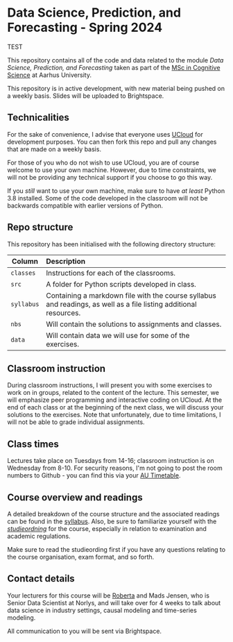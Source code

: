 # Data Science, Prediction, and Forecasting - Spring 2024

TEST

This repository contains all of the code and data related to the module _Data Science, Prediction, and Forecasting_ taken as part of the  [MSc in Cognitive Science](https://masters.au.dk/cognitivescience) at Aarhus University.

This repository is in active development, with new material being pushed on a weekly basis. Slides will be uploaded to Brightspace.

## Technicalities

For the sake of convenience, I advise that everyone uses [UCloud](https://cloud.sdu.dk) for development purposes. You can then fork this repo and pull any changes that are made on a weekly basis.

For those of you who do not wish to use UCloud, you are of course welcome to use your own machine. However, due to time constraints, we will not be providing any technical support if you choose to go this way. 

If you _still_ want to use your own machine, make sure to have _at least_ Python 3.8 installed. Some of the code developed in the classroom will not be backwards compatible with earlier versions of Python.

## Repo structure

This repository has been initialised with the following directory structure:

| Column | Description|
|--------|:-----------|
```classes``` | Instructions for each of the classrooms.
```src``` | A folder for Python scripts developed in class.
```syllabus```| Containing a markdown file with the course syllabus and readings, as well as a file listing additional resources.
```nbs```| Will contain the solutions to assignments and classes.
```data```| Will contain data we will use for some of the exercises.

## Classroom instruction

During classroom instructions, I will present you with some exercises to work on in groups, related to the content of the lecture. This semester, we will emphasize peer programming and interactive coding on UCloud. 
At the end of each class or at the beginning of the next class, we will discuss your solutions to the exercises. Note that unfortunately, due to time limitations, I will not be able to grade individual assignments.


## Class times

Lectures take place on Tuesdays from 14-16; classroom instruction is on Wednesday from 8-10. For security reasons, I'm not going to post the room numbers to Github - you can find this via your [AU Timetable](https://timetable.au.dk).

## Course overview and readings

A detailed breakdown of the course structure and the associated readings can be found in the [syllabus](syllabus/readme.md). Also, be sure to familiarize yourself with the [_studieordning_](https://eddiprod.au.dk/EDDI/webservices/DokOrdningService.cfc?method=visGodkendtOrdning&dokOrdningId=17274&sprog=en) for the course, especially in relation to examination and academic regulations. 

Make sure to read the studieording first if you have any questions relating to the course organisation, exam format, and so forth.

## Contact details

Your lecturers for this course will be [Roberta](https://pure.au.dk/portal/en/persons/roberta-rocca(079b23a2-46f6-4a00-9cd6-9a1339101208)/persons/roberta-rocca(079b23a2-46f6-4a00-9cd6-9a1339101208).html) and Mads Jensen, who is Senior Data Scientist at Norlys, and will take over for 4 weeks to talk about data science in industry settings, causal modeling and time-series modeling.

All communication to you will be sent via Brightspace.



